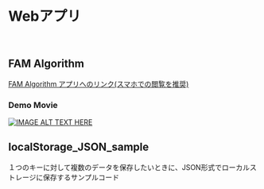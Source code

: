 # Webアプリ
<br>

## FAM Algorithm


[FAM Algorithm アプリへのリンク(スマホでの閲覧を推奨)](https://staba-tatsujin.ssl-lolipop.jp/fam-algorithm/log.html)

### Demo Movie
[![IMAGE ALT TEXT HERE](http://img.youtube.com/vi/8L__OhaPLIY/0.jpg)](http://www.youtube.com/watch?v=8L__OhaPLIY)

## localStorage_JSON_sample

１つのキーに対して複数のデータを保存したいときに、JSON形式でローカルストレージに保存するサンプルコード
